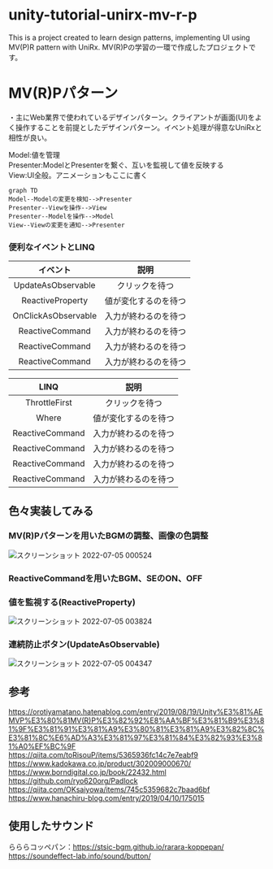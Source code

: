 # unity-tutorial-unirx-mv-r-p
This is a project created to learn design patterns, implementing UI using MV(P)R pattern with UniRx.
MV(R)Pの学習の一環で作成したプロジェクトです。
# MV(R)Pパターン  
・主にWeb業界で使われているデザインパターン。クライアントが画面(UI)をよく操作することを前提としたデザインパターン。イベント処理が得意なUniRxと相性が良い。  
  
Model:値を管理  
Presenter:ModelとPresenterを繋ぐ、互いを監視して値を反映する  
View:UI全般。アニメーションもここに書く  
```mermaid
graph TD
Model--Modelの変更を検知-->Presenter
Presenter--Viewを操作-->View
Presenter--Modelを操作-->Model
View--Viewの変更を通知-->Presenter

```  
### 便利なイベントとLINQ
| イベント | 説明 |
|:---:|:---:|
|UpdateAsObservable |クリックを待つ |
|ReactiveProperty |値が変化するのを待つ |
|OnClickAsObservable |入力が終わるのを待つ |
|ReactiveCommand |入力が終わるのを待つ |
|ReactiveCommand |入力が終わるのを待つ |
|ReactiveCommand |入力が終わるのを待つ |

| LINQ | 説明 |
|:---:|:---:|
|ThrottleFirst |クリックを待つ |
|Where |値が変化するのを待つ |
|ReactiveCommand |入力が終わるのを待つ |
|ReactiveCommand |入力が終わるのを待つ |
|ReactiveCommand |入力が終わるのを待つ |
|ReactiveCommand |入力が終わるのを待つ |

## 色々実装してみる
### MV(R)Pパターンを用いたBGMの調整、画像の色調整
![スクリーンショット 2022-07-05 000524](https://user-images.githubusercontent.com/96648305/177185133-270291de-af34-492f-bb33-07bea5539d00.png)

### ReactiveCommandを用いたBGM、SEのON、OFF    

### 値を監視する(ReactiveProperty)

![スクリーンショット 2022-07-05 003824](https://user-images.githubusercontent.com/96648305/177186361-758ec2c3-49ab-47eb-8e20-5fdf8c8694be.png)

### 連続防止ボタン(UpdateAsObservable)

![スクリーンショット 2022-07-05 004347](https://user-images.githubusercontent.com/96648305/177186561-336c1e4b-5e89-442b-9a5b-5683a36d49db.png)

## 参考
https://orotiyamatano.hatenablog.com/entry/2019/08/19/Unity%E3%81%AEMVP%E3%80%81MV(R)P%E3%82%92%E8%AA%BF%E3%81%B9%E3%81%9F%E3%81%91%E3%81%A9%E3%80%81%E3%81%A9%E3%82%8C%E3%81%8C%E6%AD%A3%E3%81%97%E3%81%84%E3%82%93%E3%81%A0%EF%BC%9F   
https://qiita.com/toRisouP/items/5365936fc14c7e7eabf9  
https://www.kadokawa.co.jp/product/302009000670/  
https://www.borndigital.co.jp/book/22432.html  
https://github.com/ryo620org/Padlock  
https://qiita.com/OKsaiyowa/items/745c5359682c7baad6bf  
https://www.hanachiru-blog.com/entry/2019/04/10/175015

## 使用したサウンド
らららコッペパン：https://stsic-bgm.github.io/rarara-koppepan/  
https://soundeffect-lab.info/sound/button/  
